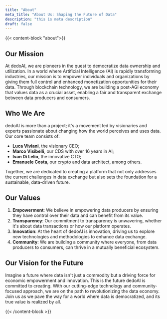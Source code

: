 ```yaml
---
title: "About"
meta_title: "About Us: Shaping the Future of Data"
description: "this is meta description"
draft: false
---
```


{{< content-block "about">}}

## Our Mission

At dedoAI, we are pioneers in the quest to democratize data ownership and utilization. In a world where Artificial Intelligence (AI) is rapidly transforming industries, our mission is to empower individuals and organizations by giving them full control and enhanced monetization opportunities for their data. Through blockchain technology, we are building a post-AGI economy that values data as a crucial asset, enabling a fair and transparent exchange between data producers and consumers.

## Who We Are

dedoAI is more than a project; it's a movement led by visionaries and experts passionate about changing how the world perceives and uses data. Our core team consists of:
- **Luca Viviani**, the visionary CEO; 
- **Marco Visibelli**, our CDS with over 16 years in AI;
- **Ivan Di Lelio**, the innovative CTO;
- **Emanuele Costa**, our crypto and data architect, among others.

Together, we are dedicated to creating a platform that not only addresses the current challenges in data exchange but also sets the foundation for a sustainable, data-driven future.

## Our Values

1. **Empowerment**: We believe in empowering data producers by ensuring they have control over their data and can benefit from its value.
2. **Transparency**: Our commitment to transparency is unwavering, whether it's about data transactions or how our platform operates.
3. **Innovation**: At the heart of dedoAI is innovation, driving us to explore new technologies and methodologies to enhance data exchange.
4. **Community**: We are building a community where everyone, from data producers to consumers, can thrive in a mutually beneficial ecosystem.

## Our Vision for the Future

Imagine a future where data isn't just a commodity but a driving force for economic empowerment and innovation. This is the future dedoAI is committed to creating. With our cutting-edge technology and community-focused approach, we are on the path to revolutionizing the data economy. Join us as we pave the way for a world where data is democratized, and its true value is realized by all.

{{< /content-block >}}
